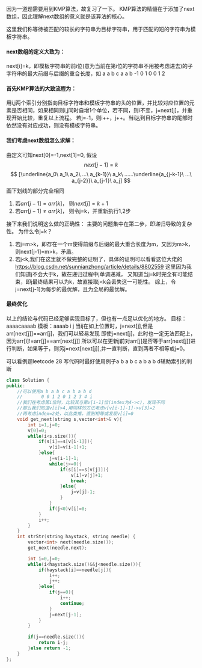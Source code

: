 因为一道题需要用到KMP算法，故复习了一下。
KMP算法的精髓在于添加了next数组，因此理解next数组的意义就是该算法的核心。

这里我们称等待被匹配的较长的字符串为目标字符串，用于匹配的短的字符串为模板字符串。
#### next数组的定义大致为：
next[i]=k，即模板字符串的前i位(意为当前在第i位的字符串不用被考虑进去)的子字符串的最大前缀与后缀的重合长度，如
 a a b c a a b
-1 0 1 0 0 1 2

#### 首先KMP算法的大致流程为：
用i,j两个索引分别指向目标字符串和模板字符串的头的位置，并比较对应位置的元素是否相同，如果相同则i,j同时自增1个单位，若不同，则i不变，j=next[j]，并重现开始比较，重复以上流程。
若j=-1，则i++，j++。当i达到目标字符串的尾部时依然没有对应成功，则没有模板字符串。

#### 我们考虑next数组怎么求解：
由定义可知next[0]=-1,next[1]=0,
假设
$$
next[j-1]=k
$$
$$
[\underline{a_0\ a_1\ a_2\ ...\ a_{k-1}}\ a_k\ ......\underline{a_{j-k-1}\ ...\ a_{j-2}}\ a_{j-1}\ a_j]
$$
画下划线的部分完全相同

1. 若$arr[j-1]=arr[k]$，
则$next[j]=k+1$
2. 若$arr[j-1]\neq arr[k]$，
则令j=k，并重新执行1,2步

接下来我们说明这么做的正确性：
主要的问题集中在第二步，即递归导致的复杂性。
为什么令j=k？
1. 若j=m>k，即存在一个m使得前缀与后缀的最大重合长度为m，又因为m>k，则next[j-1]=m>k，矛盾。
2. 若j<k,我们在这里就不做完整的证明了，具体的证明可以看看这位大佬的
https://blog.csdn.net/sunnianzhong/article/details/8802559
这里因为我们知道j不会大于k，故在递归过程中j单调递减，
又知道当j=k时完全有可能结束，即j最终结果可以为k，故直接取j<k会丢失这一可能性。
综上，令j=next[j-1]为每步的最优解，且为全局的最优解。


#### 最终优化
以上的结论与代码已经足够实现目标了，但也有一点足以优化的地方。
目标：aaaacaaaab
模板：aaaab
         i
         j
当ij在如上位置时，j=next[j],但是arr[next[j]]==arr[j]，我们可以轻易发现
即使j=next[j]，此时也一定无法匹配上，因为arr[i]!=arr[j]==arr[next[j]]
所以可以在更新j前对arr[j]是否等于arr[next[j]]进行判断，如果等于，则另j=next[next[j]],并一直判断，直到两者不相等或j=0。



可以看例题leetcode 28
写代码时最好使用例子a b a b c a b a b d辅助索引的判断
```C++
class Solution {
public:
    //可以使用a b a b c a b a b d
    //       0 0 1 2 0 1 2 3 4 i
    //我们在考虑第i位时，比较其与第v[i-1]位(index为4->c)，发现不同
    //那么我们知道v[i]>4,用同样的方法考虑v[v[i-1]-1]->v[3]=2
    //再考虑index=2处，以此类推，直到相等或发现v[i]=0
    void get_next(string s,vector<int>& v){
        int i=1,j=0;
        v[0]=0;
        while(i<s.size()){
            if(s[i]==s[v[i-1]]){
                v[i]=v[i-1]+1;
            }else{
                j=v[i-1]-1;
                while(j>=0){
                    if(s[i]==s[v[j]]){
                        v[i]=v[j]+1;
                        break;
                    }else{
                        j=v[j]-1;
                    }
                }
                if(j<0)v[i]=0;
            }
            i++;
        }
    }
    int strStr(string haystack, string needle) {
        vector<int> next(needle.size());
        get_next(needle,next);

        int i=0,j=0;
        while(i<haystack.size()&&j<needle.size()){
            if(haystack[i]==needle[j]){
                i++;
                j++;
            }else{
                if(j==0){
                    i++;
                    continue;
                }
                j=next[j-1];
            }
        }
        
        if(j==needle.size()){
            return i-j;
        }else return -1;
    }
};
```